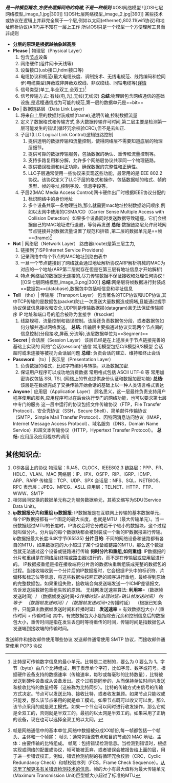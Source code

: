 ***是一种模型概念,方便去理解网络的构建,不是一种规则***
#OSI网络模型
![[OSI七层网络模型_image_1.jpg|300]]  ![[OSI七层网络模型_image_2.jpg|390]]
某些技术或协议在逻辑上并非完全属于一个层,例如以太网(ethernet),802.11(wifi协议)和地址解析协议(ARP)并不知在一层上工作
所以OSI只是一个模型一个方便理解工具而非规则
-   **分层的原理是根据越抽象越高层**
-   **Please** | 物理层（Physical Layer）
	1. 包含[节点](常见术语.md)设备
	2. 网络硬件(组件网卡天线等)
	3. 设备接口(usb接口,hdmi接口等)
	4. 电缆协议和规范(最大电缆长度、调制技术、无线电规范、线路编码和位同步)电缆类型(屏蔽或非屏蔽双绞线、非双绞线、同轴电缆等)[详情](https://www.computernetworkingnotes.com/networking-tutorials/network-cable-types-and-specifications.html)
	5. 信号类型(单工,半全双工,全双工)[^1]
	6. 信号传输方式:  有线(电,光),无线(无线波)
	**总结**:物理层包含网络通信的基础设施,是远程通信成为可能的规范,第一层的数据单元是==bit==
-   **Do** | 数据链路层（Data Link Layer）
	1. 将来自上层的数据封装成帧(frame),透明传输,控制数据流量
	2. 定义了数据格式和传输方式,多大数据传输许可时间,第二层主要是检测第一层可能发生的错误(循环冗余校验CRC),但不是去纠正.
	3. 子层1(LLC Logical Link Control)逻辑链路控制
		1.  提供透明的数据传输和流量控制，使得网络层不需要知道底层的物理层细节。
		2.  提供可靠的数据传输服务，包括数据的确认、重传和流量控制等。
		3. 支持多路复用和分解，允许多个网络层协议共享同一个物理链路。
		4.  提供错误检测和纠正功能，确保数据的完整性和正确性。
		5. LLC子层通常使用一些协议来实现这些功能，最常用的是IEEE 802.2协议。该协议定义了LLC子层的格式和操作，包括数据帧的格式、帧的类型、帧的寻址,控制字段、信息字段等。
	4. 子层2(MAC Media Access Control)网卡硬件出厂时根据IEEE协议分配的
		1. 标识网络中的身份地址
		2. 多个设备共享一条物理链路,那么就需要mac地址控制数据访问顺序,例如以太网中使用的CSMA/CD（Carrier Sense Multiple Access with Collision Detection）如果多个设备同时发送数据导致碰撞，它们会根据自己的MAC地址进行退避，等待再发送
	**总结**:数据链路层允许局域网节点链接并对数据流量设置了规范和排错  ,第二层的数据单元是==帧==(frame)[^2]
-   **Not** | 网络层（Network Layer）
	路由器(route)是第三层主力,
	1. 链接到了ISP(Internet Service Providers)
	2. 记录网络中每个节点的MAC地址到路由表中
	3. 一旦一个节点链接到了网络就会通过地址解析协议ARP解析机械的MAC为对应的一个地址(ARP第二层就存在但是在第三层有地址信息才开始解析)
	4. 特点:网络层的数据是无连接的,尽力传输数据不保证接收和处理任何协议
	![[OSI七层网络模型_image_3.png|300]]
	**总结**:网络层将帧数据进行封装成==数据包==(database),数据包中包括帧信息和寻址信息
-   **Tell** （the）| 传输层（Transport Layer） 
	包含著名的TCP协议和UDP协议,其中TCP传输的是数据包(packet)防止一次发送大量数据造成拥堵,且能通过握手协议保证信息接收和安全,UDP则是传输数据报(datagram)且无法保证传输顺序
	IP 地址和端口号的组合被称为套接字（#socket）
	1. 线路规程、流量控制和错误控制。该层还负责数据包分段，或者数据包如何分解并通过网络发送。
	**总结:** 传输层主要指通过协议实现两个节点间的信息控制(分段接收,屏蔽,分流等),该层数据单位为==Segment==
-   **Secret** | 会话层（Session Layer）
	该层已经是在上述层关于节点链接完善的基础上实现的 网络"会话(session)"通信
	常用模型包括C/S模型B/S模型    会话超时或未连接等被视为会话层问题
	**总结:** 负责会话的建立、维持和终止会话
-   **Password** （to）| 表示层（Presentation Layer）
	1. 负责数据的格式，比如字符编码与转换，以及数据加密.
	2. 保证用户程序可以成功地消费数据
	常用格式包括 ASCII   UTF-8   等
	常用加密协议包括.SSL  TSL  (网络上的节点提供身份认证和数据加密功能)
	**总结:** 该层是在数据完成了交换传输开始会话的基础上以一种人类语言格式表达
-   **Anyone** | 应用层（Application Layer）
	顾名思义，这一层最终负责支持用户程序使用的服务,应用程序可以在后台执行专门的网络功能，也可以要求第七层中专门的服务
	这一层中运行的协议包括文件传输协议（FTP，File Transfer Protocol）、安全壳协议（SSH，Secure Shell）、简单邮件传输协议（SMTP，Simple Mail Transfer Protocol）、因特网消息访问协议（IMAP，Internet Message Access Protocol）、域名服务（DNS，Domain Name Service）和超文本传输协议（HTTP，Hypertext Transfer Protocol）。
	**总结:** 应用层及应用程序的调用


## 其他知识点:
1. OSI各层上的协议
	物理层：RJ45、CLOCK、IEEE802.3 
	链路层：PPP、FR、HDLC、VLAN、MAC 
	网络层：IP、IPX、OSFP、RIP、IGRP、ICMP、ARP、RARP 
	传输层：TCP、UDP、SPX 
	会话层：NFS、SQL、NETBIOS、RPC 
	表示层：JPEG、MPEG、ASLL 
	应用层：TELNET、HTTP、FTP、WWW、SMTP
2. 相邻层间交换的数据单元称之为服务数据单元，其英文缩写为SDU(Service Data Unit)。
3. **ip数据报分片和重组**
	**ip数据报**:
	IP数据报是在互联网上传输的基本数据单元，每个IP数据报都有一个固定的最大长度，也就是MTU（最大传输单元）。当一份数据超过MTU的长度时，IP协议会将它分成若干个较小的数据块，这个过程就叫做分片。分片后的每个数据块都会被封装成一个新的IP数据报进行传输。
	ip数据报最大长度:64K字节(65535)
	**分片目的**:
	不同的网络设备和链路都有各自的MTU，如果数据包的大小超过了某个设备或链路的MTU，那么这个数据包就无法通过这个设备或链路进行传输
	**何时分片和重组,如何重组**:
	IP数据报的分片和重组是在网络层(终端或路由器)进行的，而不是在传输层或应用层进行的。
	IP数据报重组是指在接收端将分片后的数据块重新组装成完整的数据包的过程。当接收端收到一个分片后的IP数据报时，它会根据IP头中的标识符、片偏移和标志位等信息，将这些数据块按照正确的顺序进行重组，最终得到原始的完整数据包。如果重组失败，接收端会向发送端发送一个ICMP差错报文，告诉发送端数据包重组失败的原因。
无线网发送速率算法:
	**利用率**=（数据帧发送时间）/ （数据帧发送时间+2*传播时延+处理时延+确认帧发送时间）
	约等于   （数据帧发送时间）/ （数据帧发送时间+2*传播时延）  （根据已知条件，只能算出数据帧发送时间和传播时延）
	**发送速率** = 有效数据包大小 / (重传时间 + 传输时间)
	其中，有效数据包大小是指除去冗余和控制信息后的数据包大小，重传时间是指在发生丢包时等待重传的时间，传输时间是指数据包从发送端到接收端的传输时间。


发送邮件和接收邮件使用哪些协议
	发送邮件通常使用 SMTP 协议，而接收邮件通常使用 POP3 协议














[^1]:比特是可传输数字信息的最小单元。比特是二进制的，要么为 0 要么为 1。字节（byte）由八个比特组成，用于表示单个字符，比如字母、数字或符号。根据硬件设备支持的数据速率（传输速率，每秒或每毫秒的比特数量），比特被发送到硬件设备或从设备发出。这个过程是同步的，从而保持单位时间内发送和接收比特的数量相等（这被称为比特同步）。比特的传输方式由信号的传输方式决定。节点可以发送比特、接收比特，或者收发兼顾。如果节点只能收或只能发，那么该节点采用的就是单工模式。如果节点既可以收又可以发，那么该节点采用的就是双工模式。如果一个节点可以同时进行收发操作，那么它就是全双工的，否则就是半双工的。最初的以太网是半双工的。如果采用了正确的设备，现在也可以选择全双工的以太网。

[^2]:帧是网络通信中的基本单位,网络中数据被分成XX帧份,每一帧都包括一个帧头、主体和一个帧尾：  帧头：通常包括源节点和目的节点的 MAC 地址。主体：由要传输的比特组成。 帧尾：包括错误检测信息。当检测到错误时，根据实现或网络的配置或协议，帧可能被丢弃，或者错误会被报告给上面的层，用于进一步错误校正。例如，错误检测机制的有循环冗余校验（CRC，Cyclic Redundancy Check）和帧校验序列（FCS，Frame Check Sequence）。[从这里了解更多有关错误检测技术的信息](http://www.msc.uky.edu/ken/cs471/notes/chap5.htm)。帧的大小有最大值称为最大传输单元(Maximum Transmission Unit)巨型帧大小超过了标准的MTU







